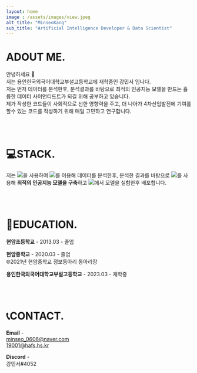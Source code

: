 ```yaml
---
layout: home
image : /assets/images/view.jpeg
alt_title: "MinseoKang"
sub_title: "Artificial Intelligence Developer & Data Scientist"
--- 
```

  
  
# ADOUT ME.
안녕하세요 👋  
저는 용인힌국외국어대학교부설고등학교에 재학중인 강민서 입니다.  
저는 먼저 데이터를 분석한후, 분석결과를 바탕으로 최적의 인공지능 모델을 만드는 휼륭한 데이터 사이언티드트가 되길 위해 공부하고 있습니다.    
제가 작성한 코드들이 사회적으로 선한 영향력을 주고, 더 나아가 4차산업발전에 기여를 할수 있는 코드를 작성하기 위해 매일 고민하고 연구합니다. 
  
<br>
<br>


# 💻STACK.
저는 <a href="https://www.python.org/"><img src="https://img.shields.io/badge/Python-3766AB?style=flat-square&logo=Python&logoColor=white"/></a>을 사용하여 
<a href="https://pandas.pydata.org/"><img src="https://img.shields.io/badge/Pandas-150458?style=flat-square&logo=pandas&logoColor=white"/></a>를 이용해 데이터를 분석한후, 분석한 결과를 바탕으로
<a href="https://www.tensorflow.org/"><img src="https://img.shields.io/badge/TensorFlow-FF6F00?style=flat-square&logo=TensorFlow&logoColor=white"/></a>를 사용해 **최적의 인공지능 모델을 구축**하고
<a href="https://jupyter.org/"><img src="https://img.shields.io/badge/Jupyter-F37626?style=flat-square&logo=Jupyter&logoColor=white"/></a>에서 모델을 실험한후 배포합니다.    

<br>
<br>

# 🏫EDUCATION.

**현암초등학교** - 2013.03 - 졸업  
  
  
**현암중학교** - 2020.03 - 졸업  
🌐2021년 현암중학교 정보동아리 동아리장  

**용인한국외국어대학교부설고등학교** - 2023.03 - 재학중


<br>
<br>

# 📞CONTACT.
**Email** -  
minseo_0606@naver.com  
19001@hafs.hs.kr
  


**Discord** -  
강민서#4052


